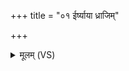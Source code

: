 +++
title = "०१ ईर्ष्याया ध्राजिम्"

+++
<details><summary>मूलम् (VS)</summary>

ई॒र्ष्याया॒ ध्राजिं॑ प्रथ॒मां प्र॑थ॒मस्या॑ उ॒ताप॑राम्।  
अ॒ग्निं हृ॑द॒य्यं१॒॑ शोकं॒ तं ते॒ निर्वा॑पयामसि ॥
</details>